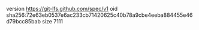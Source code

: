 version https://git-lfs.github.com/spec/v1
oid sha256:72e63eb0537e6ac233cb71420625c40b78a9cbe4eeba884455e46d79bcc85bab
size 7111
